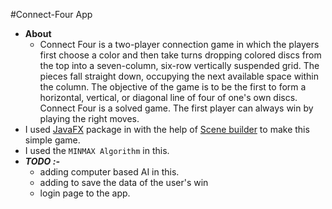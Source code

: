 #Connect-Four App
- **About** 
  - Connect Four is a two-player connection game in which the players first choose a color and then take turns dropping colored discs from the top into a seven-column, six-row vertically suspended grid. The pieces fall straight down, occupying the next available space within the column. The objective of the game is to be the first to form a horizontal, vertical, or diagonal line of four of one's own discs. Connect Four is a solved game. The first player can always win by playing the right moves.
- I used [JavaFX](https://docs.oracle.com/javafx/2/overview/jfxpub-overview.htm) package in with the help of [Scene builder](https://gluonhq.com/products/scene-builder/) to make this simple game.
- I used the `MINMAX Algorithm` in this.
- **_TODO :-_**
  - adding computer based AI in this.
  - adding to save the data of the user's win 
  - login page to the app.